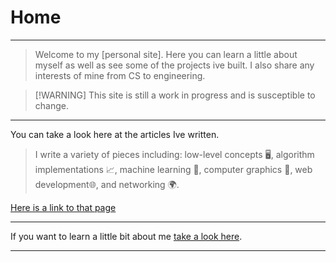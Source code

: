 # Home
---
> Welcome to my [personal site]. Here you can learn a little about myself as well as see some of the projects ive built. I also share any interests of mine from CS to engineering.

> [!WARNING] This site is still a work in progress and is susceptible to change.

---

You can take a look here at the articles Ive written.
> I write a variety of pieces including: low-level concepts 🖥️, algorithm implementations 📈, machine learning 🤖, computer graphics 🎨, web development🌐, and networking 🌍.

[Here is a link to that page](?page=articles)

---

If you want to learn a little bit about me [take a look here](?page=about_me).

---